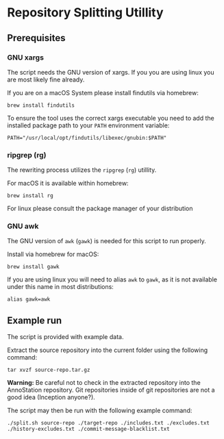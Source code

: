 # Repository Splitting Utillity

## Prerequisites

### GNU xargs

The script needs the GNU version of xargs. If you you are using linux you are most likely fine already.

If you are on a macOS System please install findutils via homebrew:

```
brew install findutils
```

To ensure the tool uses the correct xargs executable you need to add the installed package path to your
`PATH` environment variable:

```
PATH="/usr/local/opt/findutils/libexec/gnubin:$PATH"
```

### ripgrep (rg)

The rewriting process utilizes the `ripgrep` (`rg`) utillity.

For macOS it is available within homebrew:

```
brew install rg
```

For linux please consult the package manager of your distribution

### GNU awk

The GNU version of `awk` (`gawk`) is needed for this script to run properly.

Install via homebrew for macOS:

`brew install gawk`

If you are using linux you will need to alias `awk` to `gawk`, as it is not available under this name
in most distributions:

`alias gawk=awk`

## Example run

The script is provided with example data.

Extract the source repository into the current folder using the following command:

```
tar xvzf source-repo.tar.gz
```

**Warning:** Be careful not to check in the extracted repository into the AnnoStation repository.
Git repositories inside of git repositories are not a good idea (Inception anyone?).

The script may then be run with the following example command:

```
./split.sh source-repo ./target-repo ./includes.txt ./excludes.txt ./history-excludes.txt ./commit-message-blacklist.txt
```
